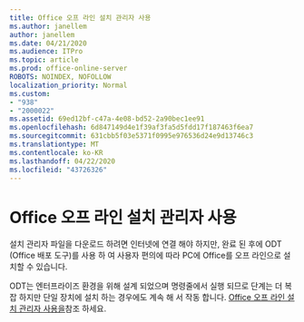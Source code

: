 ```yaml
---
title: Office 오프 라인 설치 관리자 사용
ms.author: janellem
author: janellem
ms.date: 04/21/2020
ms.audience: ITPro
ms.topic: article
ms.prod: office-online-server
ROBOTS: NOINDEX, NOFOLLOW
localization_priority: Normal
ms.custom:
- "938"
- "2000022"
ms.assetid: 69ed12bf-c47a-4e08-bd52-2a90bec1ee91
ms.openlocfilehash: 6d847149d4e1f39af3fa5d5fdd17f187463f6ea7
ms.sourcegitcommit: 631cbb5f03e5371f0995e976536d24e9d13746c3
ms.translationtype: MT
ms.contentlocale: ko-KR
ms.lasthandoff: 04/22/2020
ms.locfileid: "43726326"
---
```

# <a name="use-the-office-offline-installer"></a>Office 오프 라인 설치 관리자 사용

설치 관리자 파일을 다운로드 하려면 인터넷에 연결 해야 하지만, 완료 된 후에 ODT (Office 배포 도구)를 사용 하 여 사용자 편의에 따라 PC에 Office를 오프 라인으로 설치할 수 있습니다.

ODT는 엔터프라이즈 환경을 위해 설계 되었으며 명령줄에서 실행 되므로 단계는 더 복잡 하지만 단일 장치에 설치 하는 경우에도 계속 해 서 작동 합니다. [Office 오프 라인 설치 관리자 사용을](https://support.office.com/article/f0a85fe7-118f-41cb-a791-d59cef96ad1c?wt.mc_id=Alchemy_ClientDIA)참조 하세요.
  